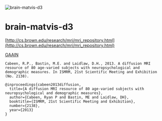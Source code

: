 ![brain-matvis-d3](https://github.com/cabeen/brain-matvis-d3/raw/master/media/splash.jpg)

# brain-matvis-d3

[http://cs.brown.edu/research/mri/mri_repository.html](http://cs.brown.edu/research/mri/mri_repository.html)

[GAAIN](https://www.gaaindata.org/partners/online.html)


`Cabeen, R.P., Bastin, M.E. and Laidlaw, D.H., 2013. A diffusion MRI resource
of 80 age-varied subjects with neuropsychological and demographic measures. In
ISMRM, 21st Scientific Meeting and Exhibition (No. 2138).`

```
@inproceedings{cabeen2013diffusion,
  title={A diffusion MRI resource of 80 age-varied subjects with neuropsychological and demographic measures},
  author={Cabeen, Ryan P and Bastin, ME and Laidlaw, DH},
  booktitle={ISMRM, 21st Scientific Meeting and Exhibition},
  number={2138},
  year={2013}
}
```
